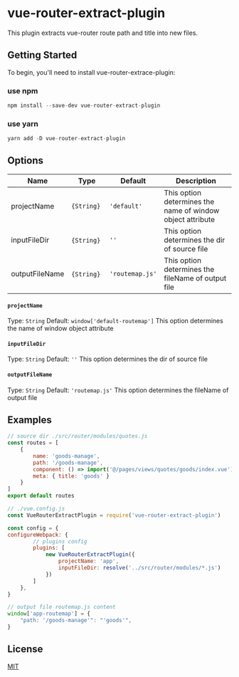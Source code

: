 # vue-router-extract-plugin
This plugin extracts vue-router route path and title into new files.

## Getting Started
To begin, you'll need to install vue-router-extrace-plugin:

### use npm
```javascript
npm install --save-dev vue-router-extract-plugin
```

### use yarn
```javascript
yarn add -D vue-router-extract-plugin
```

## Options
Name        | Type        | Default | Description
------------|-------------|---------|-----------
projectName | `{String}`  | `'default'`    | This option determines the name of window object attribute
 inputFileDir| `{String}`  | `''`    | This option determines the dir of source file
outputFileName| `{String}`  | `'routemap.js'`    | This option determines the fileName of output file
#### `projectName`

Type: `String`
Default: `window['default-routemap']`
This option determines the name of window object attribute

#### `inputFileDir`

Type: `String`
Default: `''`
This option determines the dir of source file

#### `outputFileName`

Type: `String`
Default: `'routemap.js'`
This option determines the fileName of output file

## Examples
```javascript
// source dir ./src/router/modules/quotes.js
const routes = [
    {
        name: 'goods-manage',
        path: '/goods-manage',
        component: () => import('@/pages/views/quotes/goods/index.vue'),
        meta: { title: 'goods' }
    }
]
export default routes
```

```javascript
// ./vue.config.js
const VueRouterExtractPlugin = require('vue-router-extract-plugin')

const config = {
configureWebpack: {
        // plugins config
        plugins: [
            new VueRouterExtractPlugin({
                projectName: 'app',
                inputFileDir: resolve('../src/router/modules/*.js')
            })
        ]
    },
}
```
```javascript
// output file routemap.js content
window['app-routemap'] = {
    "path: '/goods-manage'": "'goods'",
}
```
## License
[MIT](./LICENSE.md)
